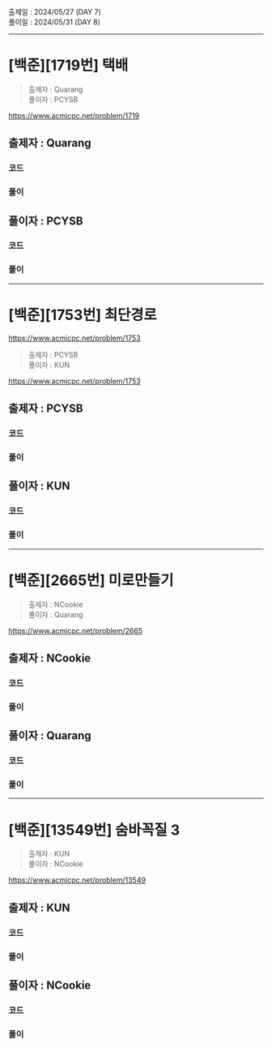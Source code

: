 출제일 : 2024/05/27 (DAY 7) </br>
풀이일 : 2024/05/31 (DAY 8)

---

# [백준][1719번] 택배

> 출제자 : Quarang</br>
> 풀이자 : PCYSB

https://www.acmicpc.net/problem/1719

## 출제자 : Quarang

### 코드

### 풀이

## 풀이자 : PCYSB

### 코드

### 풀이

---

# [백준][1753번] 최단경로

https://www.acmicpc.net/problem/1753

> 출제자 : PCYSB</br>
> 풀이자 : KUN

https://www.acmicpc.net/problem/1753

## 출제자 : PCYSB

### 코드

### 풀이

## 풀이자 : KUN

### 코드

### 풀이

---

# [백준][2665번] 미로만들기

> 출제자 : NCookie</br>
> 풀이자 : Quarang

https://www.acmicpc.net/problem/2665

## 출제자 : NCookie

### 코드

### 풀이

## 풀이자 : Quarang

### 코드

### 풀이

---

# [백준][13549번] 숨바꼭질 3

> 출제자 : KUN</br>
> 풀이자 : NCookie

https://www.acmicpc.net/problem/13549

## 출제자 : KUN

### 코드

### 풀이

## 풀이자 : NCookie

### 코드

### 풀이
